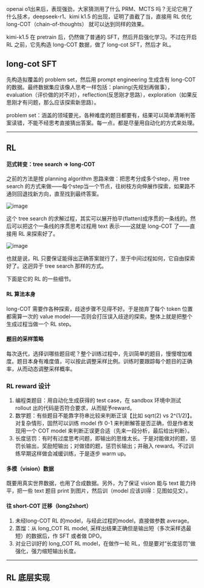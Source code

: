 openai o1出来后，表现强劲，大家猜测用了什么 PRM、MCTS 吗？无论它用了什么技术，deepseek-r1、kimi k1.5 的出现，证明了直截了当，直接用 RL 优化 long-COT（chain-of-thoughts） 就可以达到同样的效果。

kimi-k1.5 在 pretrain 后，仍然做了普通的 SFT，然后开启强化学习。不过在开启 RL 之前，它先构造 long-COT 数据，做了 long-cot SFT，然后才 RL。

## long-cot SFT

先构造拟覆盖的 problem set，然后用 prompt engineering 生成含有 long-COT 的数据。最终数据集应该像人思考一样包括：planing(先规划再做事），evaluation（评价做的对不对），reflection(反思刚才思路），exploration（如果反思刚才有问题，那么应该探索新思路）。

problem set：涵盖的领域要光，各种难度的题目都要有，结果可以简单清晰判答案读错，不能不经思考直接猜出答案。每一点，都是尽量用自动化的方式来处理。

----

## RL

#### 范式转变：tree search => long-COT

之前的方法是按 planning algorithm 思路来做：把思考分成多个step，用 tree search 的方式来做——每个step当一个节点，往树枝方向伸展作探索，如果路不通则回退找新方向，直至找到最终答案。

![image](https://github.com/user-attachments/assets/de545268-c8bf-4c6c-9e75-cb64ff7ebcc9)

这个 tree search 的求解过程，其实可以展开拍平(flatten)成序贯的一条线的。然后可以把这个一条线的序贯思考过程用 text 表示——这就是 long-COT 了——直接用 RL 来探索好了。

![image](https://github.com/user-attachments/assets/ae9d0bb9-3c90-47bc-8928-4a8a77f1065d)

也就是说，RL 只要保证能得出正确答案就行了，至于中间过程如何，它自由探索好了。这迥异于 tree search 那样的方式。

下面是它的 RL 的一些细节。

#### RL 算法本身
long-COT 需要作各种探索，歧途步骤不见得不好。于是抛弃了每个 token 位置都需算一次的 value model——否则会打压误入歧途的探索。整体上就是把整个生成过程当做一个 RL step。

#### 题目的采样策略
每次迭代，选择训哪些题目呢？整个训练过程中，先训简单的题目，慢慢增加难度。题目本身有难度值，可以按此调整采样比例。训练时要跟踪每个题目的正确率，从而动态调整采样概率。

### RL reward 设计
1. 编程类题目：用自动化生成获得的 test case，在 sandbox 环境中测试 rollout 出的代码是否符合要求，从而赋予reward。
2. 数学题：有些题目不能靠字符串比较来判断正误【比如 sqrt(2) vs 2^(1/2)】。对复杂情形，固然可以训练 model 作 0-1 来判断解答是否正确，但是作者发现用一个 COT model 来判断正误更合适（先来一段分析，最后给出判断）。
3. 长度惩罚：有时有过度思考问题，即输出的思维太长。于是对能做对的题，惩罚长输出，奖励短输出；对做错的题，惩罚长输出；并融入 reward。不过训练早期这样做会减缓训练，于是逐步 warm up。

#### 多模（vision）数据
既要用真实世界数据，也用了合成数据。另外，为了保证 vision 能与 text 能力持平，把一些 text 题目 print 到图片，然后训（model 应该训得：见图如见文）。

#### 往 short-COT 迁移（long2short）
1. 未经long-COT RL 的model，与经此过程的model，直接做参数 average。
2. 蒸馏：从 long_COT RL model, 采样出结果正确但是输出短（多次采样选最短）的数据后，作 SFT 或者做 DPO。
3. 对业已训好的 long_COT RL model，在做作一轮 RL，但是要对“长度惩罚”做强化，强力缩短输出长度。

----

## RL 底层实现




